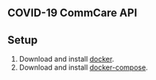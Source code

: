 COVID-19 CommCare API
---

## Setup

1. Download and install [docker](https://docs.docker.com/install/).
2. Download and install [docker-compose](https://docs.docker.com/compose/install/).